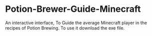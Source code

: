 # Potion-Brewer-Guide-Minecraft
An interactive interface, To Guide the average Minecraft player in the recipes of Potion Brewing.
To use it download the exe file.
